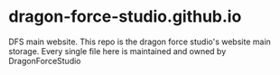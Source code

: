 # dragon-force-studio.github.io
DFS main website.
This repo is the dragon force studio's website main storage.
Every single file here is maintained and owned by DragonForceStudio
